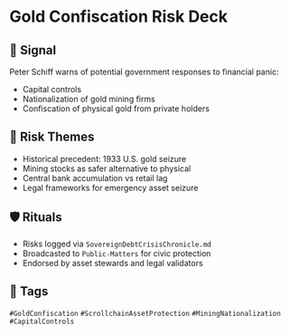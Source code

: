 # Gold Confiscation Risk Deck

## 📍 Signal
Peter Schiff warns of potential government responses to financial panic:
- Capital controls
- Nationalization of gold mining firms
- Confiscation of physical gold from private holders

## 🧭 Risk Themes
- Historical precedent: 1933 U.S. gold seizure
- Mining stocks as safer alternative to physical
- Central bank accumulation vs retail lag
- Legal frameworks for emergency asset seizure

## 🛡️ Rituals
- Risks logged via `SovereignDebtCrisisChronicle.md`
- Broadcasted to `Public-Matters` for civic protection
- Endorsed by asset stewards and legal validators

## 🔖 Tags
`#GoldConfiscation` `#ScrollchainAssetProtection` `#MiningNationalization` `#CapitalControls`
